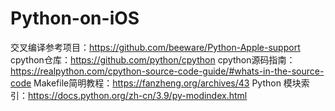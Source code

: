# Python-on-iOS
交叉编译参考项目：https://github.com/beeware/Python-Apple-support
cpython仓库：https://github.com/python/cpython
cpython源码指南：https://realpython.com/cpython-source-code-guide/#whats-in-the-source-code
Makefile简明教程：https://fanzheng.org/archives/43
Python 模块索引：https://docs.python.org/zh-cn/3.9/py-modindex.html
